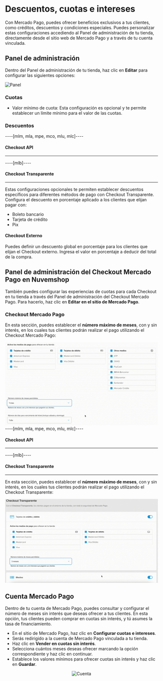 # Descuentos, cuotas e intereses

Con Mercado Pago, puedes ofrecer beneficios exclusivos a tus clientes, como créditos, descuentos y condiciones especiales. Puedes personalizar estas configuraciones accediendo al Panel de administración de tu tienda, directamente desde el sitio web de Mercado Pago y a través de tu cuenta vinculada.

## Panel de administración

Dentro del Panel de administración de tu tienda, haz clic en **Editar** para configurar las siguientes opciones:

![Panel](/images/nuvemshop/admines.gif)

### Cuotas

* Valor mínimo de cuota: Esta configuración es opcional y te permite establecer un límite mínimo para el valor de las cuotas.

### Descuentos
----[mlm, mla, mpe, mco, mlu, mlc]----
#### Checkout API

------------
----[mlb]----
#### Checkout Transparente

------------

Estas configuraciones opcionales te permiten establecer descuentos específicos para diferentes métodos de pago con Checkout Transparente. Configura el descuento en porcentaje aplicado a los clientes que elijan pagar con:
* Boleto bancario
* Tarjeta de crédito
* Pix

#### Checkout Externo

Puedes definir un descuento global en porcentaje para los clientes que elijan el Checkout externo. Ingresa el valor en porcentaje a deducir del total de la compra.

## Panel de administración del Checkout Mercado Pago en Nuvemshop

También puedes configurar las experiencias de cuotas para cada Checkout en tu tienda a través del Panel de administración del Checkout Mercado Pago. Para hacerlo, haz clic en **Editar en el sitio de Mercado Pago**.

### Checkout Mercado Pago

En esta sección, puedes establecer el **número máximo de meses**, con y sin interés, en los cuales tus clientes podrán realizar el pago utilizando el Checkout Mercado Pago:

![Pro](/images/nuvemshop/parc-pro-es.gif)
----[mlm, mla, mpe, mco, mlu, mlc]----
#### Checkout API

------------
----[mlb]----
#### Checkout Transparente

------------

En esta sección, puedes establecer el **número máximo de meses**, con y sin interés, en los cuales tus clientes podrán realizar el pago utilizando el Checkout Transparente:

![API](/images/nuvemshop/parc-api-es.gif)

## Cuenta Mercado Pago

Dentro de tu cuenta de Mercado Pago, puedes consultar y configurar el número de meses sin interés que deseas ofrecer a tus clientes. En esta opción, tus clientes pueden comprar en cuotas sin interés, y tú asumes la tasa de financiamiento.

* En el sitio de Mercado Pago, haz clic en **Configurar cuotas e intereses**.
* Serás redirigido a la cuenta de Mercado Pago vinculada a tu tienda.
* Haz clic en **Vender en cuotas sin interés**.
* Selecciona cuántos meses deseas ofrecer marcando la opción correspondiente y haz clic en continuar.
* Establece los valores mínimos para ofrecer cuotas sin interés y haz clic en **Guardar**.

<center>

![Cuenta](/images/nuvemshop/conta-es.gif)

</center>